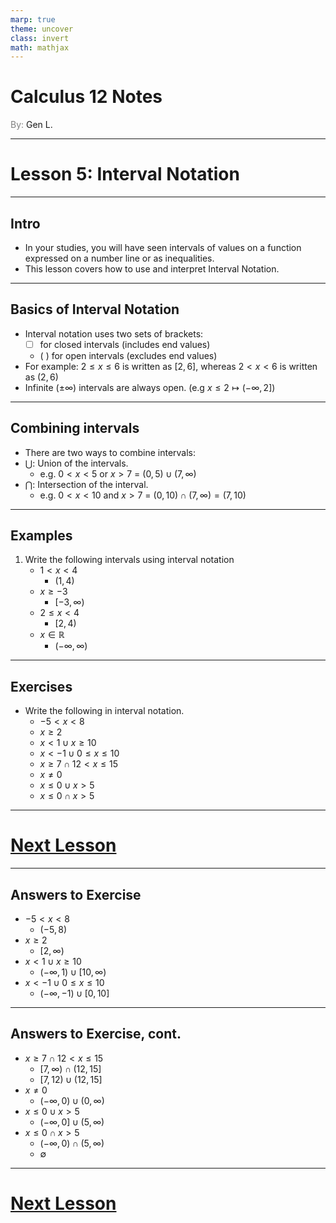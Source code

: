 ```yaml
---
marp: true
theme: uncover
class: invert
math: mathjax
---
```


# <!--fit--> Calculus 12 Notes
<span style="color:grey">By:</span> Gen L.

<!--_footer: In partnership with Hyperion University, 2025-->

---

# Lesson 5: Interval Notation

---

<!--paginate: true-->

## Intro

* In your studies, you will have seen intervals of values on a function expressed on a number line or as inequalities.
* This lesson covers how to use and interpret Interval Notation.

---

## Basics of Interval Notation

* Interval notation uses two sets of brackets:
    * [ ] for closed intervals (includes end values)
    * ( ) for open intervals (excludes end values)
* For example: $2 \leq x \leq 6$ is written as $[2, 6]$, whereas $2 < x < 6$ is written as $(2, 6)$
* Infinite ($\pm \infty$) intervals are always open. (e.g $x \leq 2 \mapsto (-\infty, 2]$)

---

## Combining intervals

* There are two ways to combine intervals:
* $\bigcup$: Union of the intervals.
    * e.g. $0 < x < 5$ or $x > 7$ = $(0, 5) \cup (7, \infty)$
* $\bigcap$: Intersection of the interval.
    * e.g. $0 < x < 10$ and $x > 7$ = $(0, 10) \cap (7, \infty) = (7, 10)$

---

## Examples

1. Write the following intervals using interval notation
    - $1 < x < 4$
        * $(1, 4)$
    - $x \geq -3$
        * $[-3, \infty)$
    - $2 \leq x < 4$
        * $[2, 4)$
    - $x \in \mathbb{R}$
        * $(-\infty, \infty)$
    
---

## Exercises

- Write the following in interval notation.
    * $-5 < x < 8$
    * $x \geq 2$
    * $x < 1 \cup x \geq 10$
    * $x < -1 \cup 0 \leq x \leq 10$
    * $x \geq 7 \cap 12 < x \leq 15$
    * $x \ne 0$
    * $x \leq 0 \cup x > 5$
    * $x \leq 0 \cap x > 5$

---

# [Next Lesson](Lesson%206)

<!--_footer: Next page for exercise answers! -->

---

## Answers to Exercise

* $-5 < x < 8$
    * $(-5, 8)$
* $x \geq 2$
    * $[2, \infty)$
* $x < 1 \cup x \geq 10$
    * $(-\infty, 1) \cup [10, \infty)$
* $x < -1 \cup 0 \leq x \leq 10$
    * $(-\infty, -1) \cup [0, 10]$

---

## Answers to Exercise, cont.

* $x \geq 7 \cap 12 < x \leq 15$
    * $[7, \infty) \cap (12, 15]$
    * $[7, 12) \cup (12, 15]$
* $x \ne 0$
    * $(-\infty, 0) \cup (0, \infty)$
* $x \leq 0 \cup x > 5$
    * $(-\infty, 0] \cup (5, \infty)$
* $x \leq 0 \cap x > 5$
    * $(-\infty, 0) \cap (5, \infty)$
    * $\emptyset$

---

# [Next Lesson](Lesson%206)